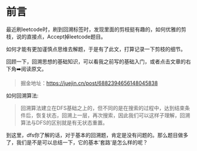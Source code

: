 # 前言

最近刷leetcode时，刷到回溯标签时，发现里面的剪枝挺有趣的，如何优雅的剪枝，说的直接点，Accept掉leetcode题目。

如何才能有更加谨慎点思维去解题，于是有了此文，打算记录一下剪枝的细节。



回顾一下，回溯思想的基础知识，可以看我之前写的基础入门，或者点击文章的右下角➡️阅读原文。

> 掘金地址：https://juejin.cn/post/6882394656148045838



如何回溯算法:

> 回溯算法建立在DFS基础之上的，但不同的是在搜索的过程中，达到结束条件后，恢复状态，回溯上一层，再次搜索，因此我们可以这样子理解，回溯算法与DFS的区别就是有无状态重置。



到这里，dfs你了解的话，对于基本的回溯题，肯定是没有问题的。那么题目做多了，我们是不是可以总结一下，它的基本'套路'是怎么样的呢？

